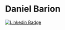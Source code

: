 # Daniel Barion

[![Linkedin Badge](https://img.shields.io/badge/-danielbarion-blue?style=flat-square&logo=Linkedin&logoColor=white&link=https://www.linkedin.com/in/barion/)]([https://www.linkedin.com/in/barion/](https://www.linkedin.com/in/barion/?locale=en_US))
